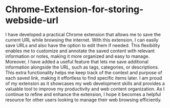 # Chrome-Extension-for-storing-webside-url
I have developed a practical Chrome extension that allows me to save the current URL while browsing the internet. With this extension, I can easily save URLs and also have the option to edit them if needed. This flexibility enables me to customize and annotate the saved content with relevant information or notes, making it more organized and easy to manage. Moreover, I have added a useful feature that lets me save additional information alongside the URL, such as tags, categories, or descriptions. This extra functionality helps me keep track of the context and purpose of each saved link, making it effortless to find specific items later. I am proud of my extension as it showcases my web development skills and provides a valuable tool to improve my productivity and web content organization. As I continue to refine and enhance the extension, I hope it becomes a helpful resource for other users looking to manage their web browsing efficiently.
